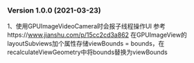 ### Version 1.0.0 (2021-03-23) ###

1、使用GPUImageVideoCamera时会报子线程操作UI
参考https://www.jianshu.com/p/15cc2cd3a862
在GPUImageView的layoutSubviews加个属性存储viewBounds = bounds，在recalculateViewGeometry中将bounds替换为viewBounds
